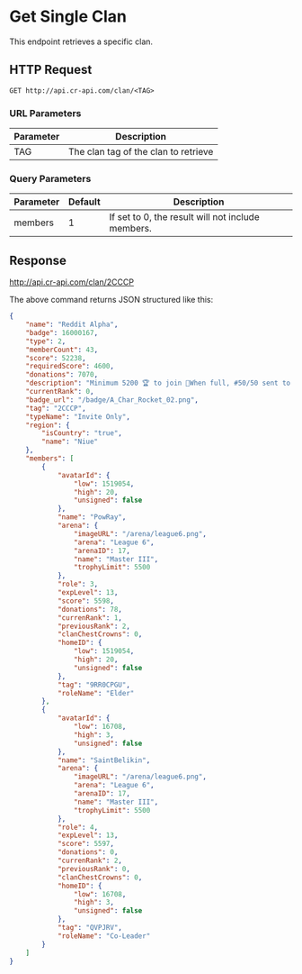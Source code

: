 # Get Single Clan

This endpoint retrieves a specific clan.

## HTTP Request

`GET http://api.cr-api.com/clan/<TAG>`

### URL Parameters

Parameter | Description
--- | ---
TAG | The clan tag of the clan to retrieve

### Query Parameters

Parameter | Default | Description
--- | --- | ---
members | 1 | If set to 0, the result will not include members.


## Response

http://api.cr-api.com/clan/2CCCP

The above command returns JSON structured like this:

```json
{
    "name": "Reddit Alpha",
    "badge": 16000167,
    "type": 2,
    "memberCount": 43,
    "score": 52238,
    "requiredScore": 4600,
    "donations": 7070,
    "description": "Minimum 5200 🏆 to join 🚀When full, #50/50 sent to Reddit Bravo 🚀http://discord.gg/racf",
    "currentRank": 0,
    "badge_url": "/badge/A_Char_Rocket_02.png",
    "tag": "2CCCP",
    "typeName": "Invite Only",
    "region": {
        "isCountry": "true",
        "name": "Niue"
    },
    "members": [
        {
            "avatarId": {
                "low": 1519054,
                "high": 20,
                "unsigned": false
            },
            "name": "PowRay",
            "arena": {
                "imageURL": "/arena/league6.png",
                "arena": "League 6",
                "arenaID": 17,
                "name": "Master III",
                "trophyLimit": 5500
            },
            "role": 3,
            "expLevel": 13,
            "score": 5598,
            "donations": 78,
            "currenRank": 1,
            "previousRank": 2,
            "clanChestCrowns": 0,
            "homeID": {
                "low": 1519054,
                "high": 20,
                "unsigned": false
            },
            "tag": "9RR0CPGU",
            "roleName": "Elder"
        },
        {
            "avatarId": {
                "low": 16708,
                "high": 3,
                "unsigned": false
            },
            "name": "SaintBelikin",
            "arena": {
                "imageURL": "/arena/league6.png",
                "arena": "League 6",
                "arenaID": 17,
                "name": "Master III",
                "trophyLimit": 5500
            },
            "role": 4,
            "expLevel": 13,
            "score": 5597,
            "donations": 0,
            "currenRank": 2,
            "previousRank": 0,
            "clanChestCrowns": 0,
            "homeID": {
                "low": 16708,
                "high": 3,
                "unsigned": false
            },
            "tag": "QVPJRV",
            "roleName": "Co-Leader"
        }
    ]
}
```
